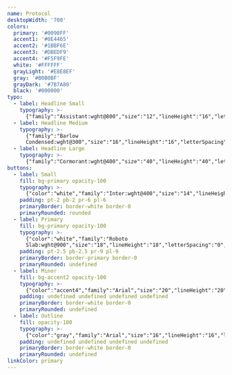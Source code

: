 ```yaml
---
name: Protocol
desktopWidth: '700'
colors:
  primary: '#0090FF'
  accent1: '#0E4465'
  accent2: '#1BBF6E'
  accent3: '#DBEDF9'
  accent4: '#F5F9FE'
  white: '#FFFFFF'
  grayLight: '#E8E8EF'
  gray: '#B0B0BF'
  grayDark: '#7B7A80'
  black: '#000000'
typo:
  - label: Headline Small
    typography: >-
      {"family":"Assistant:wght@800","size":"12","lineHeight":"16","letterSpacing":"0","margin":"0","smSize":"16","smLineHeight":"16","smLetterSpacing":"0","smMargin":"0"}
  - label: Headline Medium
    typography: >-
      {"family":"Barlow
      Condensed:wght@300","size":"16","lineHeight":"16","letterSpacing":"0","margin":"0","smSize":"16","smLineHeight":"16","smLetterSpacing":"0","smMargin":"0"}
  - label: Headline Large
    typography: >-
      {"family":"Cormorant:wght@400","size":"40","lineHeight":"40","letterSpacing":"0","margin":"0","smSize":"32","smLineHeight":"32","smLetterSpacing":"0","smMargin":"0"}
buttons:
  - label: Small
    fill: bg-primary opacity-100
    typography: >-
      {"color":"white","family":"Inter:wght@400","size":"14","lineHeight":"14","letterSpacing":"0","smSize":"14","smLineHeight":"14","smLetterSpacing":"0"}
    padding: pt-2 pb-2 pr-6 pl-6
    primaryBorder: border-white border-0
    primaryRounded: rounded
  - label: Primary
    fill: bg-primary opacity-100
    typography: >-
      {"color":"white","family":"Roboto
      Slab:wght@900","size":"18","lineHeight":"18","letterSpacing":"0","smSize":"18","smLineHeight":"28","smLetterSpacing":"0"}
    padding: pt-2.5 pb-2.5 pr-9 pl-9
    primaryBorder: border-primary border-0
    primaryRounded: undefined
  - label: Minor
    fill: bg-accent2 opacity-100
    typography: >-
      {"color":"accent4","family":"Arial","size":"20","lineHeight":"20","letterSpacing":"0","smSize":"20","smLineHeight":"20","smLetterSpacing":"0"}
    padding: undefined undefined undefined undefined
    primaryBorder: border-white border-0
    primaryRounded: undefined
  - label: Outline
    fill: opacity-100
    typography: >-
      {"color":"gray","family":"Arial","size":"16","lineHeight":"16","letterSpacing":"0","smSize":"16","smLineHeight":"16","smLetterSpacing":"0"}
    padding: undefined undefined undefined undefined
    primaryBorder: border-white border-0
    primaryRounded: undefined
linkColor: primary
---
```


